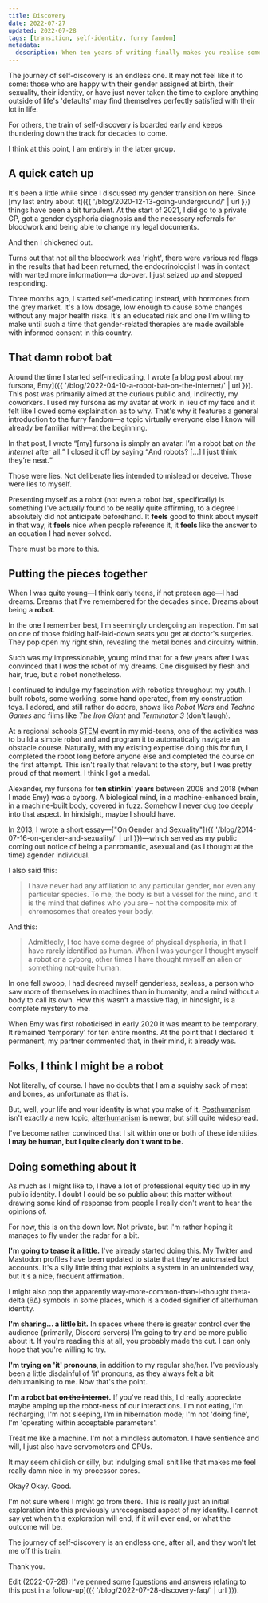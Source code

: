 ```yaml
---
title: Discovery
date: 2022-07-27
updated: 2022-07-28
tags: [transition, self-identity, furry fandom]
metadata:
  description: When ten years of writing finally makes you realise something about yourself.
---
```


The journey of self-discovery is an endless one. It may not feel like it to some: those who are happy with their gender assigned at birth, their sexuality, their identity, or have just never taken the time to explore anything outside of life's 'defaults' may find themselves perfectly satisfied with their lot in life.

For others, the train of self-discovery is boarded early and keeps thundering down the track for decades to come.

I think at this point, I am entirely in the latter group.

## A quick catch up

It's been a little while since I discussed my gender transition on here. Since [my last entry about it]({{ '/blog/2020-12-13-going-underground/' | url }}) things have been a bit turbulent. At the start of 2021, I did go to a private GP, got a gender dysphoria diagnosis and the necessary referrals for bloodwork and being able to change my legal documents.

And then I chickened out.

Turns out that not all the bloodwork was 'right', there were various red flags in the results that had been returned, the endocrinologist I was in contact with wanted more information—a do-over. I just seized up and stopped responding.

Three months ago, I started self-medicating instead, with hormones from the grey market. It's a low dosage, low enough to cause some changes without any major health risks. It's an educated risk and one I'm willing to make until such a time that gender-related therapies are made available with informed consent in this country.

## That damn robot bat

Around the time I started self-medicating, I wrote [a blog post about my fursona, Emy]({{ '/blog/2022-04-10-a-robot-bat-on-the-internet/' | url }}). This post was primarily aimed at the curious public and, indirectly, my coworkers. I used my fursona as my avatar at work in lieu of my face and it felt like I owed some explaination as to why. That's why it features a general introduction to the furry fandom—a topic virtually everyone else I know will already be familiar with—at the beginning.

In that post, I wrote <q>[my] fursona is simply an avatar. I’m a robot bat _on the internet_ after all.</q> I closed it off by saying <q>And robots? […] I just think they’re neat.</q>

Those were lies. Not deliberate lies intended to mislead or deceive. Those were lies to myself.

Presenting myself as a robot (not even a robot bat, specifically) is something I've actually found to be really quite affirming, to a degree I absolutely did not anticipate beforehand. It **feels** good to think about myself in that way, it **feels** nice when people reference it, it **feels** like the answer to an equation I had never solved.

There must be more to this.

## Putting the pieces together

When I was quite young—I think early teens, if not preteen age—I had dreams. Dreams that I've remembered for the decades since. Dreams about being a **robot**.

In the one I remember best, I'm seemingly undergoing an inspection. I'm sat on one of those folding half-laid-down seats you get at doctor's surgeries. They pop open my right shin, revealing the metal bones and circuitry within.

Such was my impressionable, young mind that for a few years after I was convinced that I _was_ the robot of my dreams. One disguised by flesh and hair, true, but a robot nonetheless.

I continued to indulge my fascination with robotics throughout my youth. I built robots, some working, some hand operated, from my construction toys. I adored, and still rather do adore, shows like _Robot Wars_ and _Techno Games_ and films like _The Iron Giant_ and _Terminator 3_ (don't laugh).

At a regional schools <abbr title="Science, Technology, Engineering and Mathematics">STEM</abbr> event in my mid-teens, one of the activities was to build a simple robot and and program it to automatically navigate an obstacle course. Naturally, with my existing expertise doing this for fun, I completed the robot long before anyone else and completed the course on the first attempt. This isn't really that relevant to the story, but I was pretty proud of that moment. I think I got a medal.

Alexander, my fursona for **ten stinkin' years** between 2008 and 2018 (when I made Emy) was a cyborg. A biological mind, in a machine-enhanced brain, in a machine-built body, covered in fuzz. Somehow I never dug too deeply into that aspect. In hindsight, maybe I should have.

In 2013, I wrote a short essay—["On Gender and Sexuality"]({{ '/blog/2014-07-16-on-gender-and-sexuality/' | url }})—which served as my public coming out notice of being a panromantic, asexual and (as I thought at the time) agender individual.

I also said this:

> I have never had any affiliation to any particular gender, nor even any particular species. To me, the body is but a vessel for the mind, and it is the mind that defines who you are – not the composite mix of chromosomes that creates your body.

And this:

> Admittedly, I too have some degree of physical dysphoria, in that I have rarely identified as human. When I was younger I thought myself a robot or a cyborg, other times I have thought myself an alien or something not-quite human.

In one fell swoop, I had decreed myself genderless, sexless, a person who saw more of themselves in machines than in humanity, and a mind without a body to call its own. How this wasn't a massive flag, in hindsight, is a complete mystery to me.

When Emy was first roboticised in early 2020 it was meant to be temporary. It remained 'temporary' for ten entire months. At the point that I declared it permanent, my partner commented that, in their mind, it already was.

## Folks, I think I might be a robot

Not literally, of course. I have no doubts that I am a squishy sack of meat and bones, as unfortunate as that is.

But, well, your life and your identity is what you make of it. [Posthumanism](https://en.wikipedia.org/wiki/Posthuman) isn't exactly a new topic, [alterhumanism](https://alt-h.net/educate/faq.php) is newer, but still quite widespread.

I've become rather convinced that I sit within one or both of these identities. **I may be human, but I quite clearly don't want to be.**

## Doing something about it

As much as I might like to, I have a lot of professional equity tied up in my public identity. I doubt I could be so public about this matter without drawing some kind of response from people I really don't want to hear the opinions of.

For now, this is on the down low. Not private, but I'm rather hoping it manages to fly under the radar for a bit.

**I'm going to tease it a little.** I've already started doing this. My Twitter and Mastodon profiles have been updated to state that they're automated bot accounts. It's a silly little thing that exploits a system in an unintended way, but it's a nice, frequent affirmation.

I might also pop the apparently way-more-common-than-I-thought theta-delta (θΔ) symbols in some places, which is a coded signifier of alterhuman identity.

**I'm sharing... a little bit.** In spaces where there is greater control over the audience (primarily, Discord servers) I'm going to try and be more public about it. If you're reading this at all, you probably made the cut. I can only hope that you're willing to try.

**I'm trying on 'it' pronouns**, in addition to my regular she/her. I've previously been a little disdainful of 'it' pronouns, as they always felt a bit dehumanising to me. Now that's the point.

**I'm a robot bat <del>on the internet</del>.** If you've read this, I'd really appreciate maybe amping up the robot-ness of our interactions. I'm not eating, I'm recharging; I'm not sleeping, I'm in hibernation mode; I'm not 'doing fine', I'm 'operating within acceptable parameters'.

Treat me like a machine. I'm not a mindless automaton. I have sentience and will, I just also have servomotors and CPUs.

It may seem childish or silly, but indulging small shit like that makes me feel really damn nice in my processor cores.

Okay? Okay. Good.

I'm not sure where I might go from there. This is really just an initial exploration into this previously unrecognised aspect of my identity. I cannot say yet when this exploration will end, if it will ever end, or what the outcome will be.

The journey of self-discovery is an endless one, after all, and they won't let me off this train.

Thank you.

Edit (2022-07-28): I've penned some [questions and answers relating to this post in a follow-up]({{ '/blog/2022-07-28-discovery-faq/' | url }}).
